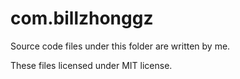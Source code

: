 # com.billzhonggz

Source code files under this folder are written by me.

These files licensed under MIT license.